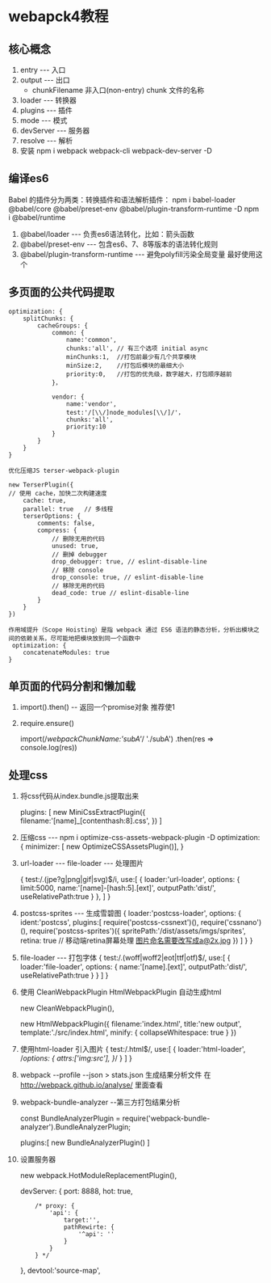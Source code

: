 # webapck4教程

## 核心概念

1. entry     --- 入口
2. output    --- 出口
   * chunkFilename 非入口(non-entry) chunk 文件的名称
3. loader    --- 转换器
4. plugins   --- 插件
5. mode      --- 模式
6. devServer --- 服务器
7. resolve   --- 解析
8. 安装 npm i webpack webpack-cli webpack-dev-server -D

## 编译es6

 Babel 的插件分为两类：转换插件和语法解析插件：
 npm i babel-loader @babel/core @babel/preset-env @babel/plugin-transform-runtime -D
 npm i @babel/runtime

 1. @babel/loader        ---         负责es6语法转化，比如：箭头函数
 2. @babel/preset-env    ---         包含es6、7、8等版本的语法转化规则
 3. @babel/plugin-transform-runtime --- 避免polyfill污染全局变量 最好使用这个

## 多页面的公共代码提取

    optimization: {
        splitChunks: {
            cacheGroups: {
                common: {
                    name:'common',
                    chunks:'all', // 有三个选项 initial async
                    minChunks:1,  //打包前最少有几个共享模块
                    minSize:2,    //打包后模块的最细大小
                    priority:0,   //打包的优先级，数字越大，打包顺序越前
                }，

                vendor: {
                    name:'vendor',
                    test:'/[\\/]node_modules[\\/]/'，
                    chunks:'all',
                    priority:10
                }
            }
        }
    }

    优化压缩JS terser-webpack-plugin

    new TerserPlugin({
    // 使用 cache，加快二次构建速度
        cache: true,
        parallel: true   // 多线程
        terserOptions: {
            comments: false,
            compress: {
                // 删除无用的代码
                unused: true,
                // 删掉 debugger
                drop_debugger: true, // eslint-disable-line
                // 移除 console
                drop_console: true, // eslint-disable-line
                // 移除无用的代码
                dead_code: true // eslint-disable-line
            }
        }
    })

    作用域提升（Scope Hoisting）是指 webpack 通过 ES6 语法的静态分析，分析出模块之间的依赖关系，尽可能地把模块放到同一个函数中
     optimization: {
        concatenateModules: true
    }

## 单页面的代码分割和懒加载

1. import().then()      --  返回一个promise对象  推荐使1
2. require.ensure()

    import(/*webpackChunkName:'subA'*/ './subA')
    .then(res => console.log(res))

## 处理css

1. 将css代码从index.bundle.js提取出来

    plugins: [
            new MiniCssExtractPlugin({
                filename:'[name]_[contenthash:8].css',
            })
        ]

2. 压缩css  ---    npm i optimize-css-assets-webpack-plugin -D
    optimization: {
        minimizer: [ new OptimizeCSSAssetsPlugin()],
    }
3. url-loader  --- file-loader  --- 处理图片

    {
        test:/\.(jpe?g|png|gif|svg)$/i,
        use:[
            {
                loader:'url-loader',
                options: {
                    limit:5000,
                    name:'[name]-[hash:5].[ext]',
                    outputPath:'dist/',
                    useRelativePath:true
                }
            },
        ]
    }

4. postcss-sprites  ---   生成雪碧图
    {
        loader:'postcss-loader',
        options: {
            ident:'postcss',
            plugins:[
                require('postcss-cssnext')(),
                require('cssnano')(),
                require('postcss-sprites')({
                    spritePath:'/dist/assets/imgs/sprites',
                    retina: true  // 移动端retina屏幕处理 图片命名需要改写成a@2x.jpg
                })
            ]
        }
    }

5. file-loader --- 打包字体
    {
        test:/\.(woff|woff2|eot|ttf|otf)$/,
        use:[
            {
                loader:'file-loader',
                options: {
                    name:'[name].[ext]',
                    outputPath:'dist/',
                    useRelativePath:true
                }
            }
        ]
    }

6. 使用 CleanWebpackPlugin HtmlWebpackPlugin 自动生成html

    new CleanWebpackPlugin(),

    new HtmlWebpackPlugin({
                filename:'index.html',
                title:'new output',
                template:'./src/index.html',
                minify: {
                    collapseWhitespace: true
                }
            })

7. 使用html-loader 引入图片
    {
        test:/\.html$/,
        use:[
            {
                loader:'html-loader',
                /*options: {
                    attrs:['img:src'],
}*/
            }
        ]
    }

8. webpack --profile --json > stats.json 生成结果分析文件
     在 <http://webpack.github.io/analyse/> 里面查看

9. webpack-bundle-analyzer  --第三方打包结果分析

    const BundleAnalyzerPlugin = require('webpack-bundle-analyzer').BundleAnalyzerPlugin;

    plugins:[
        new BundleAnalyzerPlugin()
    ]
10. 设置服务器

    new webpack.HotModuleReplacementPlugin(),

    devServer: {
            port: 8888,
            hot: true,

            /* proxy: {
                'api': {
                    target:'',
                    pathRewirte: {
                        '^api': ''
                    }
                }
            } */
    },
    devtool:'source-map',
